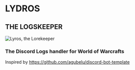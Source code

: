 # LYDROS
## THE LOGSKEEPER

![Lyros, the Lorekeeper](https://i.imgur.com/VA1mFiX.jpg)

### The Discord Logs handler for World of Warcrafts

Inspired by https://github.com/agubelu/discord-bot-template
